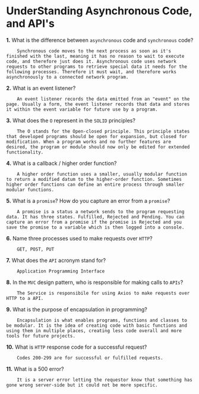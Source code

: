 # UnderStanding Asynchronous Code, and API's

**1.** What is the difference between `asynchronous` code and `synchronous` code?
<!-- enter you answer in the space below -->
```
    Synchronous code moves to the next process as soon as it's finished with the last, meaning it has no reason to wait to execute code, and therefore just does it. Asynchronous code uses network requests to other programs to retrieve special data it needs for the following processes. Therefore it must wait, and therefore works asynchronously to a connected network program.
```
**2.** What is an event listener?
<!-- enter you answer in the space below -->
```
    An event listener records the data emitted from an "event" on the page. Usually a form, the event listener records that data and stores it within the event variable for future use by a program.
```
**3.** What does the `O` represent in the `SOLID` principles?
<!-- enter you answer in the space below -->
```
    The O stands for the Open-closed principle. This principle states that developed programs should be open for expansion, but closed for modification. When a program works and no further features are desired, the program or module should now only be edited for extended functionality.
```
**4.** What is a callback / higher order function?
<!-- enter you answer in the space below -->
```
    A higher order function uses a smaller, usually modular function to return a modified datum to the higher-order function. Sometimes higher order functions can define an entire process through smaller modular functions.
```
**5.** What is a `promise`? How do you capture an error from a `promise`?
<!-- enter you answer in the space below -->
```
    A promise is a status a network sends to the program requesting data. It has three states. Fulfilled, Rejected and Pending. You can capture an error from a promise if the promise is Rejected and you save the promise to a variable which is then logged into a console.
```
**6.** Name three processes used to make requests over `HTTP`?
<!-- enter you answer in the space below -->
```
    GET, POST, PUT
```
**7.** What does the `API` acronym stand for?
<!-- enter you answer in the space below -->
```
    Application Programming Interface
```
**8.** In the `MVC` design pattern, who is responsible for making calls to `APIs`?
<!-- enter you answer in the space below -->
```
    The Service is responsibile for using Axios to make requests over HTTP to a API.
```
**9.** What is the purpose of encapsulation in programming?
<!-- enter you answer in the space below -->
```
    Encapsulation is what enables programs, functions and classes to be modular. It is the idea of creating code with basic functions and using them in multiple places, creating less code overall and more tools for future projects. 
```
**10.** What is `HTTP` response code for a successful request?
<!-- enter you answer in the space below -->
```
    Codes 200-299 are for successful or fulfilled requests.
```
**11.** What is a 500 error?
<!-- enter you answer in the space below -->
```
    It is a server error letting the requestor know that something has gone wrong server-side but it could not be more specific.
```